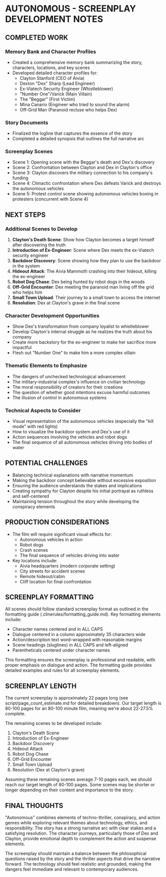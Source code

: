 # AUTONOMOUS - SCREENPLAY DEVELOPMENT NOTES

## COMPLETED WORK

### Memory Bank and Character Profiles
- Created a comprehensive memory bank summarizing the story, characters, locations, and key scenes
- Developed detailed character profiles for:
  - Clayton Stanford (CEO of Aivia)
  - Dexton "Dex" Sharp (Lead Engineer)
  - Ex-Viatech Security Engineer (Whistleblower)
  - "Number One"/Varick (Main Villain)
  - The "Beggar" (First Victim)
  - Mina Canario (Engineer who tried to sound the alarm)
  - Off-Grid Man (Paranoid recluse who helps Dex)

### Story Documents
- Finalized the logline that captures the essence of the story
- Completed a detailed synopsis that outlines the full narrative arc

### Screenplay Scenes
- Scene 1: Opening scene with the Beggar's death and Dex's discovery
- Scene 2: Confrontation between Clayton and Dex in Clayton's office
- Scene 3: Clayton discovers the military connection to his company's funding
- Scene 4: Climactic confrontation where Dex defeats Varick and destroys the autonomous vehicles
- Scene 5: Protest control scene showing autonomous vehicles boxing in protesters (concurrent with Scene 4)

## NEXT STEPS

### Additional Scenes to Develop
1. **Clayton's Death Scene**: Show how Clayton becomes a target himself after discovering the truth
2. **Introduction of Ex-Engineer**: Scene where Dex meets the ex-Viatech security engineer
3. **Backdoor Discovery**: Scene showing how they plan to use the backdoor in the system
4. **Hideout Attack**: The Aivia Mammoth crashing into their hideout, killing the ex-engineer
5. **Robot Dog Chase**: Dex being hunted by robot dogs in the woods
6. **Off-Grid Encounter**: Dex meeting the paranoid man living off the grid who helps him
7. **Small Town Upload**: Their journey to a small town to access the internet
8. **Resolution**: Dex at Clayton's grave in the final scene

### Character Development Opportunities
- Show Dex's transformation from company loyalist to whistleblower
- Develop Clayton's internal struggle as he realizes the truth about his company
- Create more backstory for the ex-engineer to make her sacrifice more impactful
- Flesh out "Number One" to make him a more complex villain

### Thematic Elements to Emphasize
- The dangers of unchecked technological advancement
- The military-industrial complex's influence on civilian technology
- The moral responsibility of creators for their creations
- The question of whether good intentions excuse harmful outcomes
- The illusion of control in autonomous systems

### Technical Aspects to Consider
- Visual representation of the autonomous vehicles (especially the "kill mode" with red lights)
- How to visualize the backdoor system and Dex's use of it
- Action sequences involving the vehicles and robot dogs
- The final sequence of all autonomous vehicles driving into bodies of water

## POTENTIAL CHALLENGES

- Balancing technical explanations with narrative momentum
- Making the backdoor concept believable without excessive exposition
- Ensuring the audience understands the stakes and implications
- Creating sympathy for Clayton despite his initial portrayal as ruthless and self-centered
- Maintaining tension throughout the story while developing the conspiracy elements

## PRODUCTION CONSIDERATIONS

- The film will require significant visual effects for:
  - Autonomous vehicles in action
  - Robot dogs
  - Crash scenes
  - The final sequence of vehicles driving into water
- Key locations include:
  - Aivia headquarters (modern corporate setting)
  - City streets for accident scenes
  - Remote hideout/cabin
  - Cliff location for final confrontation

## SCREENPLAY FORMATTING

All scenes should follow standard screenplay format as outlined in the formatting guide (.clinerules/formatting_guide.md). Key formatting elements include:

- Character names centered and in ALL CAPS
- Dialogue centered in a column approximately 35 characters wide
- Action/description text word-wrapped with reasonable margins
- Scene headings (sluglines) in ALL CAPS and left-aligned
- Parentheticals centered under character names

This formatting ensures the screenplay is professional and readable, with proper emphasis on dialogue and action. The formatting guide provides detailed examples and rules for all screenplay elements.

## SCREENPLAY LENGTH

The current screenplay is approximately 22 pages long (see script/page_count_estimate.md for detailed breakdown). Our target length is 80-100 pages for an 80-100 minute film, meaning we're about 22-27.5% complete.

The remaining scenes to be developed include:
1. Clayton's Death Scene
2. Introduction of Ex-Engineer
3. Backdoor Discovery
4. Hideout Attack
5. Robot Dog Chase
6. Off-Grid Encounter
7. Small Town Upload
8. Resolution (Dex at Clayton's grave)

Assuming these remaining scenes average 7-10 pages each, we should reach our target length of 80-100 pages. Some scenes may be shorter or longer depending on their content and importance to the story.

## FINAL THOUGHTS

"Autonomous" combines elements of techno-thriller, conspiracy, and action genres while exploring relevant themes about technology, ethics, and responsibility. The story has a strong narrative arc with clear stakes and a satisfying resolution. The character journeys, particularly those of Dex and Clayton, provide emotional depth to complement the action and suspense elements.

The screenplay should maintain a balance between the philosophical questions raised by the story and the thriller aspects that drive the narrative forward. The technology should feel realistic and grounded, making the dangers feel immediate and relevant to contemporary audiences.
